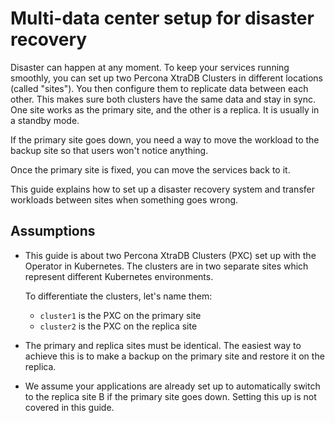 # Multi-data center setup for disaster recovery

Disaster can happen at any moment. To keep your services running smoothly, you can set up two Percona XtraDB Clusters in different locations (called "sites"). You then configure them to replicate data between each other. This makes sure both clusters have the same data and stay in sync. One site works as the primary site, and the other is a replica. It is usually in a standby mode.

If the primary site goes down, you need a way to move the workload to the backup site so that users won't notice anything. 

Once the primary site is fixed, you can move the services back to it.

This guide explains how to set up a disaster recovery system and transfer workloads between sites when something goes wrong.

## Assumptions

* This guide is about two Percona XtraDB Clusters (PXC) set up with the Operator in Kubernetes. The clusters are in two separate sites which represent different Kubernetes environments.

    To differentiate the clusters, let's name them:

    * `cluster1` is the PXC on the primary site 
    * `cluster2` is the PXC on the replica site

* The primary and replica sites must be identical. The easiest way to achieve this is to make a backup on the primary site and restore it on the replica. 

* We assume your applications are already set up to automatically switch to the replica site B if the primary site goes down. Setting this up is not covered in this guide.








